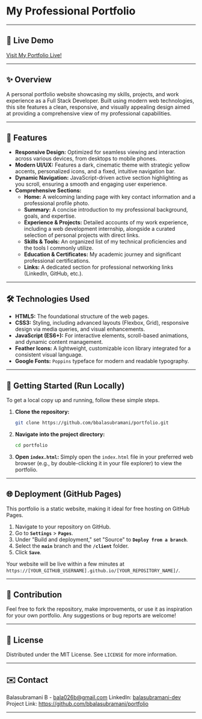 # My Professional Portfolio

---

## 🚀 Live Demo

[Visit My Portfolio Live!](https://bbalasubramani.github.io/portfolio/)

---

## ✨ Overview

A personal portfolio website showcasing my skills, projects, and work experience as a Full Stack Developer. Built using modern web technologies, this site features a clean, responsive, and visually appealing design aimed at providing a comprehensive view of my professional capabilities.

---

## 🌟 Features

* **Responsive Design:** Optimized for seamless viewing and interaction across various devices, from desktops to mobile phones.
* **Modern UI/UX:** Features a dark, cinematic theme with strategic yellow accents, personalized icons, and a fixed, intuitive navigation bar.
* **Dynamic Navigation:** JavaScript-driven active section highlighting as you scroll, ensuring a smooth and engaging user experience.
* **Comprehensive Sections:**
    * **Home:** A welcoming landing page with key contact information and a professional profile photo.
    * **Summary:** A concise introduction to my professional background, goals, and expertise.
    * **Experience & Projects:** Detailed accounts of my work experience, including a web development internship, alongside a curated selection of personal projects with direct links.
    * **Skills & Tools:** An organized list of my technical proficiencies and the tools I commonly utilize.
    * **Education & Certificates:** My academic journey and significant professional certifications.
    * **Links:** A dedicated section for professional networking links (LinkedIn, GitHub, etc.).

---

## 🛠️ Technologies Used

* **HTML5:** The foundational structure of the web pages.
* **CSS3:** Styling, including advanced layouts (Flexbox, Grid), responsive design via media queries, and visual enhancements.
* **JavaScript (ES6+):** For interactive elements, scroll-based animations, and dynamic content management.
* **Feather Icons:** A lightweight, customizable icon library integrated for a consistent visual language.
* **Google Fonts:** `Poppins` typeface for modern and readable typography.

---

## 🏃 Getting Started (Run Locally)

To get a local copy up and running, follow these simple steps.

1.  **Clone the repository:**
    ```bash
    git clone https://github.com/bbalasubramani/portfolio.git
    ```
2.  **Navigate into the project directory:**
    ```bash
    cd portfolio
    ```
3.  **Open `index.html`:**
    Simply open the `index.html` file in your preferred web browser (e.g., by double-clicking it in your file explorer) to view the portfolio.

---

## 🌐 Deployment (GitHub Pages)

This portfolio is a static website, making it ideal for free hosting on GitHub Pages.

1.  Navigate to your repository on GitHub.
2.  Go to **`Settings`** > **`Pages`**.
3.  Under "Build and deployment," set "Source" to **`Deploy from a branch`**.
4.  Select the **`main`** branch and the **`/client`** folder.
5.  Click **`Save`**.

Your website will be live within a few minutes at `https://[YOUR_GITHUB_USERNAME].github.io/[YOUR_REPOSITORY_NAME]/`.

---

## 🤝 Contribution

Feel free to fork the repository, make improvements, or use it as inspiration for your own portfolio. Any suggestions or bug reports are welcome!

---

## 📄 License

Distributed under the MIT License. See `LICENSE` for more information.

---

## ✉️ Contact

Balasubramani B - [bala026b@gmail.com](mailto:bala026b@gmail.com)
LinkedIn: [balasubramani-dev](https://linkedin.com/in/balasubramani-dev/)
Project Link: https://github.com/bbalasubramani/portfolio

---
